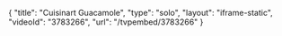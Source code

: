 {
    "title": "Cuisinart Guacamole",
    "type": "solo",
    "layout": "iframe-static",
    "videoId": "3783266",
    "url": "\/tvpembed\/3783266"
}